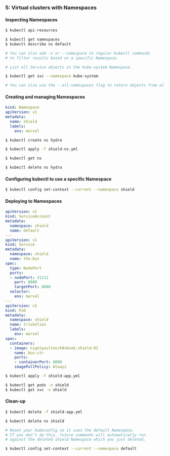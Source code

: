 ### 5: Virtual clusters with Namespaces

#### Inspecting Namespaces

```bash
$ kubectl api-resources

$ kubectl get namespaces
$ kubectl describe ns default

# You can also add -n or --namespace to regular kubectl commands
# to filter results based on a specific Namespace.

# List all Service objects in the kube-system Namespace.

$ kubectl get svc --namespace kube-system

# You can also use the --all-namespaces flag to return objects from all Namespaces.
```

#### Creating and managing Namespaces

```yaml
kind: Namespace
apiVersion: v1
metadata:
  name: shield
  labels:
    env: marvel
```

```bash
$ kubectl create ns hydra

$ kubectl apply -f shield-ns.yml

$ kubectl get ns

$ kubectl delete ns hydra
```

#### Configuring kubectl to use a specific Namespace

```bash
$ kubectl config set-context --current --namespace shield
```

#### Deploying to Namespaces

```yaml
apiVersion: v1
kind: ServiceAccount
metadata:
  namespace: shield
  name: default
---
apiVersion: v1
kind: Service
metadata:
  namespace: shield
  name: the-bus
spec:
  type: NodePort
  ports:
  - nodePort: 31112
    port: 8080
    targetPort: 8080
  selector:
    env: marvel
---
apiVersion: v1
kind: Pod
metadata:
  namespace: shield
  name: triskelion
  labels:
    env: marvel
spec:
  containers:
  - image: nigelpoulton/k8sbook:shield-01
    name: bus-ctr
    ports:
    - containerPort: 8080
    imagePullPolicy: Always

```

```bash
$ kubectl apply -f shield-app.yml

$ kubectl get pods -n shield
$ kubectl get svc -n shield
```

#### Clean-up

```bash
$ kubectl delete -f shield-app.yml

$ kubectl delete ns shield

# Reset your kubeconfig so it uses the default Namespace.
# If you don’t do this, future commands will automatically run
# against the deleted shield Namespace which you just deleted.

$ kubectl config set-context --current --namespace default
```
